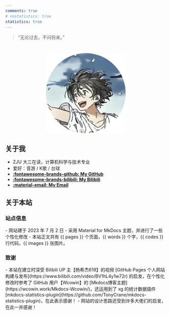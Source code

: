 ```yaml
---
comments: true
# nostatistics: true
statistics: true
---
```


> “无论过去，不问将来。”

<h1></h1>

<div align="center">
  <img src="../assets/images/icon-boy-circle-transparent.png" width=250>
</div>

<h2>关于我</h2>

- ZJU 大三在读，计算机科学与技术专业
- 爱好：音游 / K歌 / 台球
- **[:fontawesome-brands-github: My GitHub](https://github.com/fanovian)**
- **[:fontawesome-brands-bilibili: My Bilibili](https://space.bilibili.com/85414704)**
- **[:material-email: My Email](mailto:<fanovian@outlook.com>)**

<h2>关于本站</h2>

<h3>站点信息</h3>
- 网站建于 2023 年 7 月 2 日
- 采用 Material for MkDocs 主题，并进行了一些个性化修改
- 本站正文共有 {{ pages }} 个页面，{{ words }} 个字，{{ codes }} 行代码，{{ images }} 张图片。


<h3>致谢</h3>
- 本站在建立时深受 Bilibili UP 主【杨希杰619】的视频 [GitHub Pages 个人网站构建与发布](https://www.bilibili.com/video/BV1hL4y1w72r) 的启发，在个性化修改时参考了 GitHub 用户【Wcowin】的 [Mkdocs博客主题](https://wcowin.work/Mkdocs-Wcowin/)，还运用到了 xg 的统计数据插件 [mkdocs-statistics-plugin](https://github.com/TonyCrane/mkdocs-statistics-plugin)，在此表示感谢！
- 网站的设计思路还受到许多大佬们的启发，在此一并感谢！